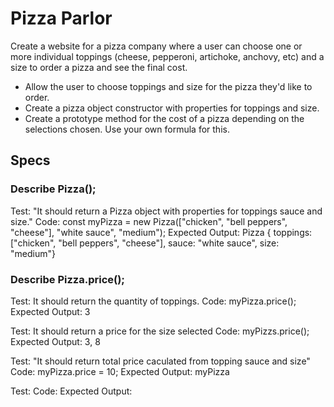 
# Pizza Parlor

Create a website for a pizza company where a user can choose one or more individual toppings (cheese, pepperoni, artichoke, anchovy, etc) and a size to order a pizza and see the final cost.

 * Allow the user to choose toppings and size for the pizza they'd like to order.
 * Create a pizza object constructor with properties for toppings and size.
 * Create a prototype method for the cost of a pizza depending on the selections chosen. Use your own formula for this.

## Specs

### Describe Pizza();

Test: "It should return a Pizza object with properties for toppings sauce and size."
Code: const myPizza = new Pizza(["chicken", "bell peppers", "cheese"], "white sauce", "medium");
Expected Output: Pizza { toppings: ["chicken", "bell peppers", "cheese"], sauce: "white sauce", size: "medium"}

### Describe Pizza.price();

Test: It should return the quantity of toppings. 
Code: myPizza.price();
Expected Output: 3

Test: It should return a price for the size selected 
Code: myPizzs.price();
Expected Output: 3, 8

Test: "It should return total price caculated from topping sauce and size"
Code: myPizza.price = 10;
Expected Output:  myPizza


Test:
Code:
Expected Output:
